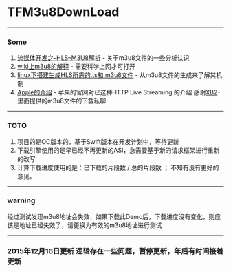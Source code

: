 # TFM3u8DownLoad


---
### Some

1. [流媒体开发之–HLS–M3U8解析](http://mobile1.riaos.com/?p=2026287) - 关于m3u8文件的一些分析认识
2. [wiki上m3u8的解释](https://zh.wikipedia.org/wiki/M3U) - 需要科学上网才可打开
3. [linux下搭建生成HLS所需的.ts和.m3u8文件](http://www.cnblogs.com/mystory/archive/2013/04/07/3006200.html) - 从m3u8文件的生成来了解其机制
4. [Apple的介绍](https://developer.apple.com/streaming/) - 苹果的官网对已这种HTTP Live Streaming 的介绍
  感谢[XB2](https://github.com/luoxubin/XB2)-里面提供的m3u8文件的下载私聊

 
---

### TOTO

1. 项目的是OC版本的，基于Swift版本在开发计划中，等待更新
2. 下载引擎使用的是早已经不再更新的ASI，急需要基于新的请求框架进行重新的改写
3. 计算下载进度使用的是：已下载的片段数 / 总的片段数 ； 不知有没有更好的意见。

---

### warning

经过测试发现m3u8地址会失效，如果下载此Demo后，下载进度没有变化，则应该是地址已经失效了，请更换为有效的m3u8地址进行测试

----


### 2015年12月16日更新 逻辑存在一些问题，暂停更新，年后有时间接着更新
